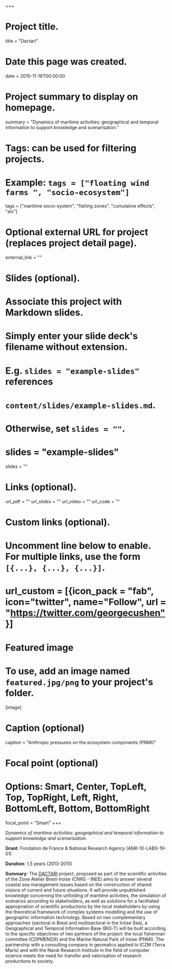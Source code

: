 +++
# Project title.
title = "Dactari"

# Date this page was created.
date = 2015-11-16T00:00:00

# Project summary to display on homepage.
summary = "Dynamics of maritime activities: geographical and temporal information to support knowledge and scenarisation."

# Tags: can be used for filtering projects.
# Example: `tags = ["floating wind farms ", "socio-ecosystem"]`
tags = ["maritime socio-system", "fishing zones", "cumulative effects", "ais"]

# Optional external URL for project (replaces project detail page).
external_link = ""

# Slides (optional).
#   Associate this project with Markdown slides.
#   Simply enter your slide deck's filename without extension.
#   E.g. `slides = "example-slides"` references 
#   `content/slides/example-slides.md`.
#   Otherwise, set `slides = ""`.
# slides = "example-slides"
 slides = ""

# Links (optional).
url_pdf = ""
url_slides = ""
url_video = ""
url_code = ""

# Custom links (optional).
#   Uncomment line below to enable. For multiple links, use the form `[{...}, {...}, {...}]`.
# url_custom = [{icon_pack = "fab", icon="twitter", name="Follow", url = "https://twitter.com/georgecushen"}]

# Featured image
# To use, add an image named `featured.jpg/png` to your project's folder. 
[image]
  # Caption (optional)
  caption = "Anthropic pressures on the ecosystem components (PNMI)"
  
  # Focal point (optional)
  # Options: Smart, Center, TopLeft, Top, TopRight, Left, Right, BottomLeft, Bottom, BottomRight
  focal_point = "Smart"
+++


_Dynamics of maritime activities: geographical and temporal information to support knowledge and scenarisation._


__Grant__: Fondation de France & National Research Agency (ANR-10-LABX-19-01) 

__Duration__: 1,5 years (2013-2015)

__Summary__: 
The [DACTARI](https://www-iuem.univ-brest.fr/pops/projects/DACTARI) project, proposed as part of the scientific activities of the Zone Atelier Brest-Iroise (CNRS - INEE) aims to answer several coastal sea management issues based on the construction of shared visions of current and future situations. It will provide unpublished knowledge concerning the unfolding of maritime activities, the simulation of scenarios according to stakeholders, as well as solutions for a facilitated appropriation of scientific productions by the local stakeholders by using the theoretical framework of complex systems modelling and the use of geographic information technology. Based on two complementary approaches (sectoral in Brest and multisectoral in the Iroise Sea), a Geographical and Temporal Information Base (BIG-T) will be built according to the specific objectives of two partners of the project: the local fisherman committee (CDPMEM29) and the Marine Natural Park of Iroise (PNMI). The partnership with a consulting company in geomatics applied to ICZM (Terra Maris) and with the Naval Research Institute in the field of computer science meets the need for transfer and valorisation of research productions to society.

